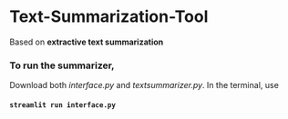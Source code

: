 # Text-Summarization-Tool
Based on **extractive text summarization**

### To run the summarizer,
Download both *interface.py* and *textsummarizer.py*.
In the terminal, use
####   `streamlit run interface.py`
